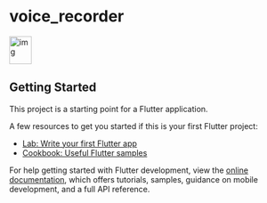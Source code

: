 # voice_recorder

<img src="https://firebasestorage.googleapis.com/v0/b/rent-ffb49.appspot.com/o/photos%2FScreenshot_20240905-213642%5B1%5D.jpg?alt=media&token=f4a60258-9b88-4c49-bdcc-e24ac242cc0e" alt="img" width=40 height=50 />

## Getting Started

This project is a starting point for a Flutter application.

A few resources to get you started if this is your first Flutter project:

- [Lab: Write your first Flutter app](https://docs.flutter.dev/get-started/codelab)
- [Cookbook: Useful Flutter samples](https://docs.flutter.dev/cookbook)

For help getting started with Flutter development, view the
[online documentation](https://docs.flutter.dev/), which offers tutorials,
samples, guidance on mobile development, and a full API reference.
